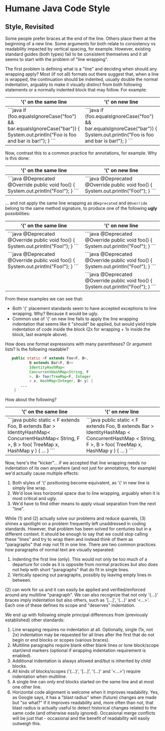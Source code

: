 # Humane Java Code Style

## Style, Revisited

Some people prefer braces at the end of the line. Others place them at the beginning of a new line.
Some arguments for both relate to consistency vs readability impacted by vertical spacing, for example. 
However, existing standard guides (both types) fail to be consistent themselves and it all seems to start
with the problem of "line wrapping".

The first problem is defining what is a "line" and deciding when should any wrapping apply?
Most (if not all) formats out there suggest that, when a line is wrapped, the continuation should be 
indented, usually double the normal indentation, arguably to make it visually distinct from both
following statements or a normally indented block that may follow. For example:

<table>
<thead><tr>
  <th>'{' on the same line</th>
  <th>'{' on new line</th>
</tr></thead><tbody><tr><td>
```java
        if (foo.equalsIgnoreCase("foo") &&
                bar.equalsIgnoreCase("bar")) {
            System.out.println("Foo is foo and bar is bar!");
        }
```
</td><td>
```java
        if (foo.equalsIgnoreCase("foo") &&
                bar.equalsIgnoreCase("bar"))
        {
            System.out.println("Foo is foo and bar is bar!");
        }
```
</td></tr></tbody></table>

Now, contrast this to a common practice for annotations, for example. Why is this done:

<table>
<thead><tr>
  <th>'{' on the same line</th>
  <th>'{' on new line</th>
</tr></thead><tbody><tr><td>
```java
    @Deprecated
    @Override
    public void foo() {
        System.out.println("Foo!");
    }
```
</td><td>
```java
    @Deprecated
    @Override
    public void foo()
    {
        System.out.println("Foo!");
    }
```
</td></tr></tbody></table>

... and not apply the same line wrapping as `@Deprecated` and `@Override` belong to the same method signature, to produce one of the following **ugly** possibilities:

<table>
<thead><tr>
  <th>'{' on the same line</th>
  <th>'{' on new line</th>
</tr></thead><tbody>
<tr><td>
```java
    @Deprecated
            @Override
            public void foo() {
        System.out.println("Foo!");
    }
```
</td><td>
  ```java
    @Deprecated
            @Override
            public void foo()
    {
        System.out.println("Foo!");
    }
```
</td></tr>
<tr><td>
```java
    @Deprecated
            @Override
            public void foo() {
                System.out.println("Foo!");
            }
```
</td><td>
  ```java
    @Deprecated
            @Override
            public void foo()
            {
                System.out.println("Foo!");
            }
```
</td></tr>
<tr><td>
</td><td>
```java
    @Deprecated
            @Override
            public void foo()
            {
        System.out.println("Foo!");
    }
```
</td></tr>
</tbody></table>


From these examples we can see that:

  - Both '{' placement standards seem to have accepted exceptions to line wrapping. Why? Because it would be ugly.
  - Common use of '{' on new line fails to apply the line wrapping indentation that seems like it "should" be applied, but would yield triple indentation of code inside the block (2x for wrapping + 1x inside the block, last example above).


How does one format expressions with many parentheses? Or argument lists? Is the following readable?
```java
   public static <F extends Foo<F, B>,
           B extends Bar<F, B>>
           IdentityHashMap<
           ConcurrentHashMap<String, F
           >, B> foo(TreeMap<F, Integer
           > x, HashMap<Integer, B> y) {
       ...
    }
```

How about the following?

<table>
<thead><tr>
  <th>'{' on the same line</th>
  <th>'{' on new line</th>
</tr></thead><tbody>
<tr><td>
```java
    public static <
        F extends Foo<F, B>,
        B extends Bar<F, B>
    > IdentityHashMap<
        ConcurrentHashMap<
            String, 
            F
        >,
        B
    > foo(
        TreeMap<F, Integer> x,
        HashMap<Integer, B> y
    ) {
       ...
    }
```
</td><td>
```java
    public static
    <
        F extends Foo<F, B>,
        B extends Bar<F, B>
    >
    IdentityHashMap
    <
        ConcurrentHashMap
        <
            String, 
            F
        >,
        B
    >
    foo(
        TreeMap<F, Integer> x,
        HashMap<Integer, B> y
    )
    {
       ...
    }
```
</td></tr>
</tbody></table>

Now, here's the "kicker"... if we accepted that line wrapping needs no indentation of its own anywhere 
(and not just for annotations, for example) we'd actually cause multiple effects:

  1. Both styles of '{' positioning become equivalent, as '{' in new line is simply line wrap.
  2. We'd lose less horizontal space due to line wrapping, arguably when it is most critical and ugly.
  3. We'd have to find other means to apply visual separation from the next "line".
  
While (1) and (2) actually solve our problems and reduce quarrels, (3) shines a spotlight on a problem
frequently left unaddressed in coding standards. However, that problem has been solved for centuries 
but in a different context. It should be enough to say that we could stop calling these "lines" and try
to wrap them and instead think of them as "paragraphs" that may not fit in one line. There are two
common practices how paragraphs of normal text are visually separated:

  1. Indenting the first line (only). This would not only be too much of a departure for code as it is opposite from normal practices but also does not help with short "paragraphs" that do fit in single lines.
  2. Vertically spacing out paragraphs, possibly by leaving empty lines in between.
  
(2) can work for us and it can easily be applied and verified/enforced around any multiline "paragraph". We can also recognize that not only '{...}' braces imply indentation but also others, such as '[...]', '(...)' and '<...>'.
Each one of these defines its scope and "deserves" indentation.

We end up with following simple principal differences from (previously established) other standards:

  1. Line wrapping requires no indentation at all. Optionally, single (1x, not 2x) indentation may be requested for all lines after the first that do not begin or end blocks or scopes (various braces).
  2. Multiline paragraphs require blank either blank lines or lone block/scope start/end markers (optional if wrapping indentation requirement is enabled).
  3. Additional indentation is always allowed and/but is inherited by child blocks.
  4. All kinds of blocks/scopes ('{...}', '[...]', '(...)' and '<...>') require indentation when multiline.
  5. A single line can only end blocks started on the same line and at most one other line.
  6. Horizontal code alignment is welcome when it improves readability. Yes, as Google says, it has a "blast radius" when (future) changes are made but "so what?" if it improves readability and, more often than not, that blast radius is actually useful to detect historical changes related to the same code (and otherwise easily ignored). Occasional merge conflicts will be just that - occasional and the benefit of readability will easily outweigh this.
  